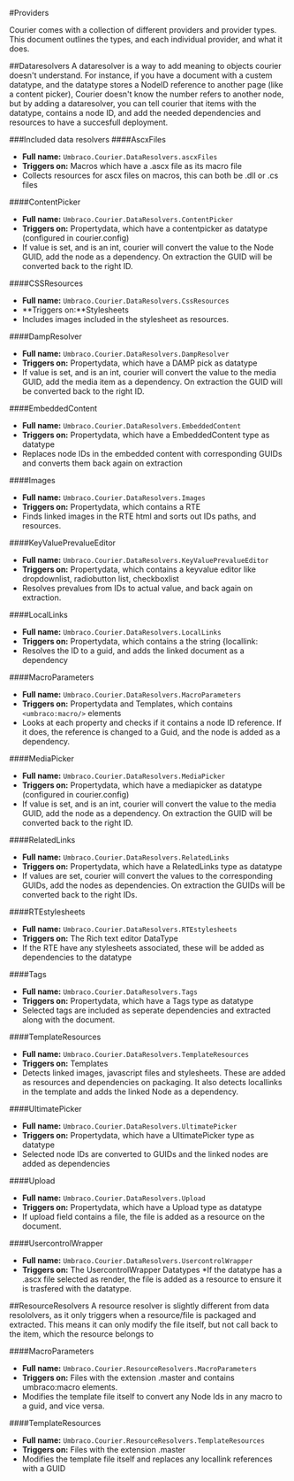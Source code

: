 #Providers

Courier comes with a collection of different providers and provider types. This document outlines the types, and each individual provider, and what it does. 

##Dataresolvers
A dataresolver is a way to add meaning to objects courier doesn't understand. For instance, if you have a document with a custem datatype, and the datatype stores a NodeID reference to another page (like a content picker), Courier doesn't know the number refers to another node, but by adding a dataresolver, you can tell courier that items with the datatype, contains a node ID, and add the needed dependencies and resources to have a succesfull deployment.

###Included data resolvers
####AscxFiles
* **Full name:** `Umbraco.Courier.DataResolvers.ascxFiles`
* **Triggers on:** Macros which have a .ascx file as its macro file
* Collects resources for ascx files on macros, this can both be .dll or .cs files

####ContentPicker
* **Full name:** `Umbraco.Courier.DataResolvers.ContentPicker`
* **Triggers on:** Propertydata, which have a contentpicker as datatype (configured in courier.config)
* If value is set, and is an int, courier will convert the value to the Node GUID, add the node as a dependency. On extraction the GUID will be converted back to the right ID.

####CSSResources
* **Full name:** `Umbraco.Courier.DataResolvers.CssResources`
* **Triggers on:**Stylesheets
* Includes images included in the stylesheet as resources.

####DampResolver
* **Full name:** `Umbraco.Courier.DataResolvers.DampResolver`
* **Triggers on:** Propertydata, which have a DAMP pick as datatype
* If value is set, and is an int, courier will convert the value to the media GUID, add the media item as a dependency. On extraction the GUID will be converted back to the right ID.

####EmbeddedContent
* **Full name:** `Umbraco.Courier.DataResolvers.EmbeddedContent`
* **Triggers on:** Propertydata, which have a EmbeddedContent type as datatype 
* Replaces node IDs in the embedded content with corresponding GUIDs and converts them back again on extraction

####Images
* **Full name:** `Umbraco.Courier.DataResolvers.Images`
* **Triggers on:** Propertydata, which contains a RTE 
* Finds linked images in the RTE html and sorts out IDs paths, and resources.


####KeyValuePrevalueEditor
* **Full name:** `Umbraco.Courier.DataResolvers.KeyValuePrevalueEditor`
* **Triggers on:** Propertydata, which contains a keyvalue editor like dropdownlist, radiobutton list, checkboxlist 
* Resolves prevalues from IDs to actual value, and back again on extraction.

####LocalLinks
* **Full name:** `Umbraco.Courier.DataResolvers.LocalLinks`
* **Triggers on:** Propertydata, which contains a the string {locallink: 
* Resolves the ID to a guid, and adds the linked document as a dependency

####MacroParameters
* **Full name:** `Umbraco.Courier.DataResolvers.MacroParameters`
* **Triggers on:** Propertydata and Templates, which contains `<umbraco:macro/>` elements
* Looks at each property and checks if it contains a node ID reference. If it does, the reference is changed to a Guid, and the node is added as a dependency.

####MediaPicker
* **Full name:** `Umbraco.Courier.DataResolvers.MediaPicker`
* **Triggers on:** Propertydata, which have a mediapicker as datatype (configured in courier.config)
* If value is set, and is an int, courier will convert the value to the media GUID, add the node as a dependency. On extraction the GUID will be converted back to the right ID.

####RelatedLinks
* **Full name:** `Umbraco.Courier.DataResolvers.RelatedLinks`
* **Triggers on:** Propertydata, which have a RelatedLinks type as datatype
* If values are set, courier will convert the values to the corresponding GUIDs, add the nodes as dependencies. On extraction the GUIDs will be converted back to the right IDs.


####RTEstylesheets
* **Full name:** `Umbraco.Courier.DataResolvers.RTEstylesheets`
* **Triggers on:** The Rich text editor DataType
* If the RTE have any stylesheets associated, these will be added as dependencies to the datatype

####Tags
* **Full name:** `Umbraco.Courier.DataResolvers.Tags`
* **Triggers on:**  Propertydata, which have a Tags type as datatype
* Selected tags are included as seperate dependencies and extracted along with the document.

####TemplateResources
* **Full name:** `Umbraco.Courier.DataResolvers.TemplateResources`
* **Triggers on:**  Templates
* Detects linked images, javascript files and stylesheets. These are added as resources and dependencies on packaging. It also detects locallinks in the template and adds the linked Node as a dependency.

####UltimatePicker
* **Full name:** `Umbraco.Courier.DataResolvers.UltimatePicker`
* **Triggers on:**  Propertydata, which have a UltimatePicker type as datatype
* Selected node IDs are converted to GUIDs and the linked nodes are added as dependencies


####Upload
* **Full name:** `Umbraco.Courier.DataResolvers.Upload`
* **Triggers on:**  Propertydata, which have a Upload type as datatype
* If upload field contains a file, the file is added as a resource on the document.

####UsercontrolWrapper
* **Full name:** `Umbraco.Courier.DataResolvers.UsercontrolWrapper`
* **Triggers on:**  The UsercontrolWrapper Datatypes
*If the datatype has a .ascx file selected as render, the file is added as a resource to ensure it is trasfered with the datatype.

##ResourceResolvers
A resource resolver is slightly different from data resololvers, as it only triggers when a resource/file is packaged and extracted. This means it can only modify the file itself, but not call back to the item, which the resource belongs to

####MacroParameters
* **Full name:** `Umbraco.Courier.ResourceResolvers.MacroParameters`
* **Triggers on:**  Files with the extension .master and contains umbraco:macro elements.
* Modifies the template file itself to convert any Node Ids in any macro to a guid, and vice versa.

####TemplateResources
* **Full name:** `Umbraco.Courier.ResourceResolvers.TemplateResources`
* **Triggers on:**  Files with the extension .master
* Modifies the template file itself and replaces any locallink references with a GUID




















